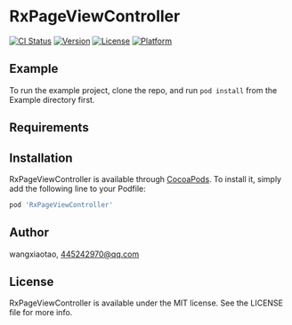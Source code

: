 # RxPageViewController

[![CI Status](https://img.shields.io/travis/wangxiaotao/RxPageViewController.svg?style=flat)](https://travis-ci.org/wangxiaotao/RxPageViewController)
[![Version](https://img.shields.io/cocoapods/v/RxPageViewController.svg?style=flat)](https://cocoapods.org/pods/RxPageViewController)
[![License](https://img.shields.io/cocoapods/l/RxPageViewController.svg?style=flat)](https://cocoapods.org/pods/RxPageViewController)
[![Platform](https://img.shields.io/cocoapods/p/RxPageViewController.svg?style=flat)](https://cocoapods.org/pods/RxPageViewController)

## Example

To run the example project, clone the repo, and run `pod install` from the Example directory first.

## Requirements

## Installation

RxPageViewController is available through [CocoaPods](https://cocoapods.org). To install
it, simply add the following line to your Podfile:

```ruby
pod 'RxPageViewController'
```

## Author

wangxiaotao, 445242970@qq.com

## License

RxPageViewController is available under the MIT license. See the LICENSE file for more info.
